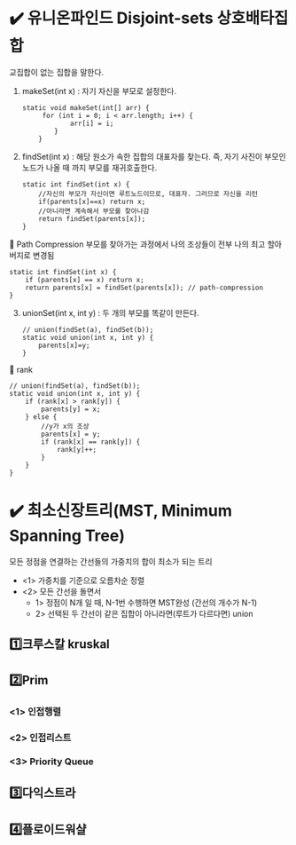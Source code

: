 # ✔️ 유니온파인드 Disjoint-sets 상호배타집합
교집합이 없는 집합을 말한다.
1) makeSet(int x) : 자기 자신을 부모로 설정한다. 
    
       static void makeSet(int[] arr) {
	       	for (int i = 0; i < arr.length; i++) {
		     	   arr[i] = i;
		       }
	       }
2) findSet(int x) : 해당 원소가 속한 집합의 대표자를 찾는다. 즉, 자기 사진이 부모인 노드가 나올 때 까지 부모를 재귀호출한다.

	   static int findSet(int x) {
		   //자신의 부모가 자신이면 루트노드이므로, 대표자. 그러므로 자신을 리턴
		   if(parents[x]==x) return x;
		   //아니라면 계속해서 부모를 찾아나감
		   return findSet(parents[x]);
	   }
  
  🚩 Path Compression
  부모를 찾아가는 과정에서 나의 조상들이 전부 나의 최고 할아버지로 변경됨

	static int findSet(int x) {
		if (parents[x] == x) return x;
		return parents[x] = findSet(parents[x]); // path-compression
	}
  
3) unionSet(int x, int y) : 두 개의 부모를 똑같이 만든다.

	   // union(findSet(a), findSet(b));
	   static void union(int x, int y) {
		   parents[x]=y;
	   }

  🚩 rank

	// union(findSet(a), findSet(b));
	static void union(int x, int y) {
		if (rank[x] > rank[y]) {
			parents[y] = x;
		} else {
			//y가 x의 조상
			parents[x] = y;
			if (rank[x] == rank[y]) {
				rank[y]++;
			}
		}
	}



# ✔️ 최소신장트리(MST, Minimum Spanning Tree)
모든 정점을 연결하는 간선들의 가중치의 합이 최소가 되는 트리
* <1> 가중치를 기준으로 오름차순 정렬
* <2> 모든 간선을 돌면서
   * 1> 정점이 N개 일 때, N-1번 수행하면 MST완성 (간선의 개수가 N-1)
   * 2> 선택된 두 간선이 같은 집합이 아니라면(루트가 다르다면) union


## 1️⃣크루스칼 kruskal

## 2️⃣Prim
### <1> 인접행렬
### <2> 인접리스트
### <3> Priority Queue

## 3️⃣다익스트라

## 4️⃣플로이드워샬
